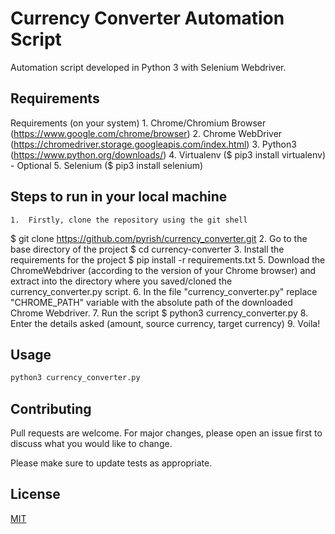 # Currency Converter Automation Script

Automation script developed in Python 3 with Selenium Webdriver.

## Requirements

Requirements (on your system)
	1.	Chrome/Chromium Browser (https://www.google.com/chrome/browser)
	2.	Chrome WebDriver (https://chromedriver.storage.googleapis.com/index.html)
	3.	Python3 (https://www.python.org/downloads/)
	4.	Virtualenv ($ pip3 install virtualenv) - Optional
	5.	Selenium ($ pip3 install selenium)

## Steps to run in your local machine

	1.	Firstly, clone the repository using the git shell 
  $ git clone https://github.com/pyrish/currency_converter.git
	2.	Go to the base directory of the project $ cd currency-converter
	3.	Install the requirements for the project $ pip install -r requirements.txt
	5.	Download the ChromeWebdriver (according to the version of your Chrome browser) and extract into the directory where you saved/cloned the currency_converter.py script.
	6.	In the file "currency_converter.py" replace "CHROME_PATH" variable with the absolute path of the downloaded Chrome Webdriver.
	7.	Run the script $ python3 currency_converter.py
	8.	Enter the details asked (amount, source currency, target currency)
	9.	Voila!

## Usage

```python
python3 currency_converter.py
```

## Contributing
Pull requests are welcome. For major changes, please open an issue first to discuss what you would like to change.

Please make sure to update tests as appropriate.

## License
[MIT](https://choosealicense.com/licenses/mit/)
